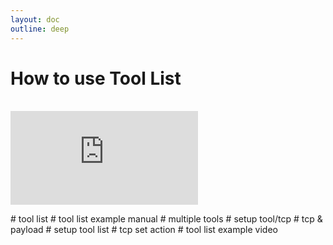 ```yaml
---
layout: doc
outline: deep
---
```


# How to use Tool List

<br>

<iframe class="iframe-resources" src="https://rainbowco-my.sharepoint.com/:p:/g/personal/hyoin_rainbow-robotics_com/EQjtRwxNTIRLrm-wX-K2VQMBSvt_3nhAt95_oZjXSXNFCQ?e=V5Qdev&amp;action=embedview&amp;wdbipreview=true&amp;wdAr=1.7777777777777777" frameborder="0"></iframe>

\# tool list
\# tool list example manual
\# multiple tools
\# setup tool/tcp
\# tcp & payload
\# setup tool list
\# tcp set action
\# tool list example video
